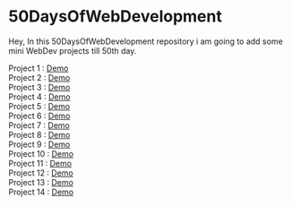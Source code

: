# 50DaysOfWebDevelopment
Hey, In this 50DaysOfWebDevelopment repository i am going to add some mini WebDev projects till 50th day.


Project 1 : <a href= "https://bhavkush.github.io/50DaysOfWebDevelopment/Day1/Counter%20Application/index.html" >Demo </a> <br>
Project 2 : <a href= "https://bhavkush.github.io/50DaysOfWebDevelopment/Day2/Modal%20Appliacation/index.html" >Demo </a> <br>
Project 3 : <a href= "https://bhavkush.github.io/50DaysOfWebDevelopment/Day3/Password%20Generator/index.html" >Demo </a> <br>
Project 4 : <a href= "https://bhavkush.github.io/50DaysOfWebDevelopment/Day4/Weather%20App/index.html" >Demo </a> <br>
Project 5 : <a href= "https://bhavkush.github.io/50DaysOfWebDevelopment/Day5/Tic-Tac-Toe%20Game/index.html" >Demo </a> <br>
Project 6 : <a href= "https://bhavkush.github.io/50DaysOfWebDevelopment/Day6/DevDetective%20Application/index.html" >Demo </a> <br>
Project 7 : <a href= "https://bhavkush.github.io/50DaysOfWebDevelopment/Day7/3D-Card/index.html" >Demo </a> <br>
Project 8 : <a href= "https://bhavkush.github.io/50DaysOfWebDevelopment/Day8/Razorpay-Clone/index.html" >Demo </a> <br>
Project 9 : <a href= "https://bhavkush.github.io/50DaysOfWebDevelopment/Day9/Calculator%20App/index.html" >Demo </a> <br>
Project 10 : <a href= "https://bhavkush.github.io/50DaysOfWebDevelopment/Day10/To-Do%20List/index.html" >Demo </a> <br>
Project 11 : <a href= "https://bhavkush.github.io/50DaysOfWebDevelopment/Day11/Music%20App/index.html" >Demo </a> <br>
Project 12 : <a href= "https://github.com/BhavKush/50DaysOfWebDevelopment/tree/main/Day%2012" >Demo </a> <br>
Project 13 : <a href= "https://bhavkush.github.io/50DaysOfWebDevelopment/Day%2013/Magic%20Card/index.html" >Demo </a> <br>
Project 14 : <a href= "https://bhavkush.github.io/Portfolio/" >Demo </a> <br>

